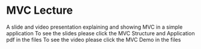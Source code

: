 # MVC Lecture
A slide and video presentation explaining and showing MVC in a simple application
To see the slides please click the MVC Structure and Application pdf in the files
To see the video please click the MVC Demo in the files


